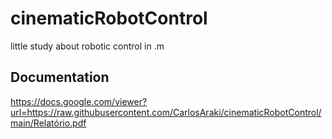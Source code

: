 # cinematicRobotControl
little study about robotic control in .m

## Documentation
https://docs.google.com/viewer?url=https://raw.githubusercontent.com/CarlosAraki/cinematicRobotControl/main/Relatório.pdf
